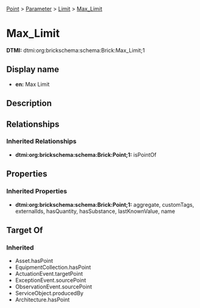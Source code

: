 [Point](../../../Point.md) > [Parameter](../../Parameter.md) > [Limit](../Limit.md) > [Max_Limit](.)
# Max_Limit
**DTMI:** dtmi:org:brickschema:schema:Brick:Max_Limit;1
## Display name
- **en:** Max Limit
## Description
## Relationships
### Inherited Relationships
* **dtmi:org:brickschema:schema:Brick:Point;1:** isPointOf
## Properties
### Inherited Properties
* **dtmi:org:brickschema:schema:Brick:Point;1:** aggregate, customTags, externalIds, hasQuantity, hasSubstance, lastKnownValue, name
## Target Of
### Inherited
* Asset.hasPoint
* EquipmentCollection.hasPoint
* ActuationEvent.targetPoint
* ExceptionEvent.sourcePoint
* ObservationEvent.sourcePoint
* ServiceObject.producedBy
* Architecture.hasPoint

